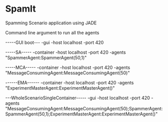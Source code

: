 # SpamIt
Spamming Scenario application using JADE

Command line argument to run all the agents 

-----GUI boot---
-gui -host localhost -port 420

-----SA-----
-container -host localhost -port 420 -agents "SpammerAgent:SpammerAgent(50,1)"

-----MCA-----
-container -host localhost -port 420 -agents "MessageConsumingAgent:MessageConsumingAgent(50)"

------EMA------
-container -host localhost -port 420 -agents "ExperimentMasterAgent:ExperimentMasterAgent()"

---WholeScenarioSingleContainer-----
-gui -host localhost -port 420 -agents "MessageConsumingAgent:MessageConsumingAgent(50);SpammerAgent:SpammerAgent(50,1);ExperimentMasterAgent:ExperimentMasterAgent()"
